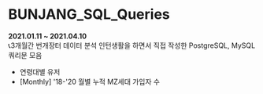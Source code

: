 # BUNJANG_SQL_Queries
<b>2021.01.11 ~ 2021.04.10</b><br>
📞3개월간 번개장터 데이터 분석 인턴생활을 하면서 직접 작성한 PostgreSQL, MySQL 쿼리문 모음

- 연령대별 유저 
- [Monthly] '18-'20 월별 누적 MZ세대 가입자 수
